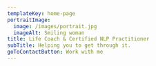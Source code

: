 ```yaml
---
templateKey: home-page
portraitImage:
  image: /images/portrait.jpg
  imageAlt: Smiling woman
title: Life Coach & Certified NLP Practitioner
subTitle: Helping you to get through it.
goToContactButton: Work with me
---
```

